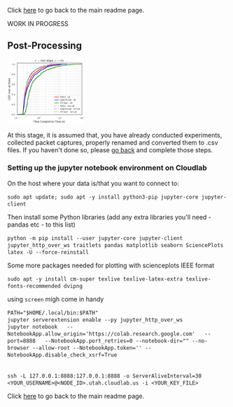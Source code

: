 Click [here](https://github.com/ufukusubutun/Reordering_Switch#post-processing) to go back to the main readme page.

WORK IN PROGRESS

## Post-Processing

<img src="https://github.com/ufukusubutun/Reordering_Switch/blob/main/docs/plot.png"  width="35%" >

At this stage, it is assumed that, you have already conducted experiments, collected packet captures, properly renamed and converted them to .csv files. If you haven't done so, please [go back](https://github.com/ufukusubutun/Reordering_Switch#post-processing) and complete those steps.


### Setting up the jupyter notebook environment on Cloudlab


On the host where your data is/that you want to connect to:

	sudo apt update; sudo apt -y install python3-pip jupyter-core jupyter-client


Then install some Python libraries (add any extra libraries you'll need - pandas etc - to this list)

	python -m pip install --user jupyter-core jupyter-client jupyter_http_over_ws traitlets pandas matplotlib seaborn SciencePlots latex -U --force-reinstall

Some more packages needed for plotting with scienceplots IEEE format
	
	sudo apt -y install cm-super texlive texlive-latex-extra texlive-fonts-recommended dvipng


using `screen` migh come in handy

	PATH="$HOME/.local/bin:$PATH"
	jupyter serverextension enable --py jupyter_http_over_ws
	jupyter notebook   --NotebookApp.allow_origin='https://colab.research.google.com'   --port=8888   --NotebookApp.port_retries=0 --notebook-dir="" --no-browser --allow-root --NotebookApp.token='' --NotebookApp.disable_check_xsrf=True


	ssh -L 127.0.0.1:8888:127.0.0.1:8888 -o ServerAliveInterval=30 <YOUR_USERNAME>@<NODE_ID>.utah.cloudlab.us -i <YOUR_KEY_FILE>




Click [here](https://github.com/ufukusubutun/Reordering_Switch#post-processing) to go back to the main readme page.
